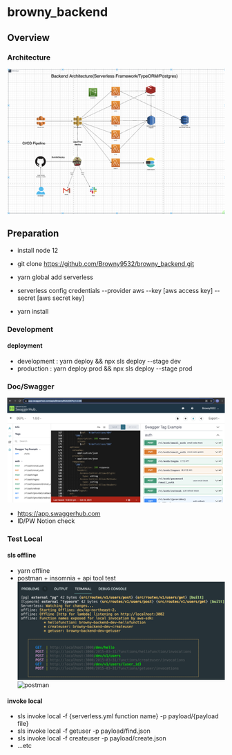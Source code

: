 # browny_backend

## Overview

### Architecture
![Architecture](browny.drawio.png)

## Preparation

- install node 12

- git clone https://github.com/Browny9532/browny_backend.git

- yarn global add serverless

- serverless config credentials --provider aws --key [aws access key] --secret [aws secret key]

- yarn install

### Development
#### deployment
- development : yarn deploy && npx sls deploy --stage dev
- production : yarn deploy:prod && npx sls deploy --stage prod

### Doc/Swagger
![swaggerhub](swaggerhub.png)
- https://app.swaggerhub.com 
- ID/PW Notion check

### Test Local
#### sls offline
- yarn offline
- postman + insomnia + api tool test
![offline](offline.png)
![postman](postman.png)
#### invoke local
- sls invoke local -f {serverless.yml function name} -p payload/{payload file}
- sls invoke local -f getuser -p payload/find.json
- sls invoke local -f createuser -p payload/create.json
- ...etc